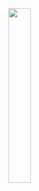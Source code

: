 <img src="https://github.com/user-attachments/assets/511fb3a3-1b1a-48a1-8792-39d4b8482751" width=30% height=30%>

